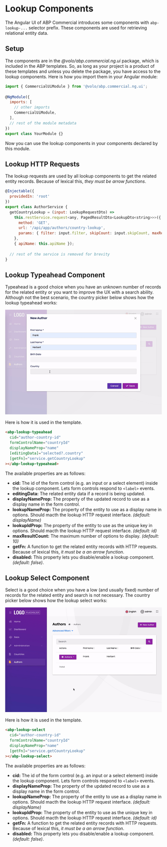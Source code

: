 # Lookup Components

The Angular UI of ABP Commercial introduces some components with `abp-lookup-...` selector prefix. These components are used for retrieving relational entity data.

## Setup

The components are in the _@volo/abp.commercial.ng.ui_ package, which is included in the ABP templates. So, as long as your project is a product of these templates and unless you delete the package, you have access to the lookup components. Here is how you import them in your Angular module:

```javascript
import { CommercialUiModule } from '@volo/abp.commercial.ng.ui';

@NgModule({
  imports: [
    // other imports
    CommercialUiModule,
  ],
  // rest of the module metadata
})
export class YourModule {}
```

Now you can use the lookup components in your components declared by this module.

## Lookup HTTP Requests

The lookup requests are used by all lookup components to get the related entity records. Because of lexical this, _they must be arrow functions_.

```javascript
@Injectable({
  providedIn: 'root'
})
export class AuthorService {
  getCountryLookup = (input: LookupRequestDto) =>
    this.restService.request<any, PagedResultDto<LookupDto<string>>>({
      method: 'GET',
      url: '/api/app/authors/country-lookup',
      params: { filter: input.filter, skipCount: input.skipCount, maxResultCount: input.maxResultCount },
    },
    { apiName: this.apiName });

  // rest of the service is removed for brevity
}
```

## Lookup Typeahead Component

Typeahead is a good choice when you have an unknown number of records for the related entity or you want to improve the UX with a search ability. Although not the best scenario, the country picker below shows how the lookup typeahead works:

![ABP Angular UI Typeahead Lookup](../../images/angular-lookup-typeahead.gif)

Here is how it is used in the template.

```html
<abp-lookup-typeahead
  cid="author-country-id"
  formControlName="countryId"
  displayNameProp="name"
  [editingData]="selected?.country"
  [getFn]="service.getCountryLookup"
></abp-lookup-typeahead>
```

The available properties are as follows:

- **cid:** The id of the form control (e.g. an input or a select element) inside the lookup component. Lets form controls respond to `<label>` events.
- **editingData:** The related entity data if a record is being updated.
- **displayNameProp:** The property of the updated record to use as a display name in the form control.
- **lookupNameProp:** The property of the entity to use as a display name in options. Should macth the lookup HTTP request interface. _(default: displayName)_
- **lookupIdProp:** The property of the entity to use as the unique key in options. Should macth the lookup HTTP request interface. _(default: id)_
- **maxResultCount:** The maximum number of options to display. _(default: 10)_
- **getFn:** A function to get the related entity records with HTTP requests. Because of lexical this, _it must be a an arrow function_.
- **disabled:** This property lets you disable/enable a lookup component. _(default: false)_.

## Lookup Select Component

Select is a good choice when you have a low (and usually fixed) number of records for the related entity and search is not necessary. The country picker below shows how the lookup select works:

![ABP Angular UI Select Lookup](../../images/angular-lookup-select.gif)

Here is how it is used in the template.

```html
<abp-lookup-select
  cid="author-country-id"
  formControlName="countryId"
  displayNameProp="name"
  [getFn]="service.getCountryLookup"
></abp-lookup-select>
```

The available properties are as follows:

- **cid:** The id of the form control (e.g. an input or a select element) inside the lookup component. Lets form controls respond to `<label>` events.
- **displayNameProp:** The property of the updated record to use as a display name in the form control.
- **lookupNameProp:** The property of the entity to use as a display name in options. Should macth the lookup HTTP request interface. _(default: displayName)_
- **lookupIdProp:** The property of the entity to use as the unique key in options. Should macth the lookup HTTP request interface. _(default: id)_
- **getFn:** A function to get the related entity records with HTTP requests. Because of lexical this, _it must be a an arrow function_.
- **disabled:** This property lets you disable/enable a lookup component. _(default: false)_.
